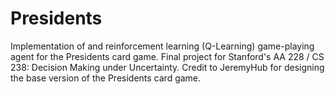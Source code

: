 # Presidents
Implementation of and reinforcement learning (Q-Learning) game-playing agent for the Presidents card game. Final project for Stanford's AA 228 / CS 238: Decision Making under Uncertainty. Credit to JeremyHub for designing the base version of the Presidents card game.
